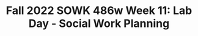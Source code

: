 ---
layout: single_embed_slide
title: "Fall 2022 SOWK 486w Week 11: Lab Day - Social Work Planning"
presentation_id: AY5Olu
canonical_url: /presentations/AY5Olu/
slides:
  - slide_name: ../deck-9124-large-0.jpeg
    slide_thumbnail: ../deck-9124-thumb-0.jpeg
    slide_text: >
      <p>􀆅􀆅􀋊
      LAB DAY
      PLANNING AND IMPLEMENTING CHANGE-ORIENTED STRATEGIES SOWK 486W WEEK 11 JACOB CAMPBELL, LICSW AT HERITAGE UNIVERSITY</p>
      
  - slide_name: ../deck-9124-large-1.jpeg
    slide_thumbnail: ../deck-9124-thumb-1.jpeg
    slide_text: >
      <p>􀆅􀆅􀋊
      AGENDA PLAN FOR WEEK 11
      Talk about cognitive distortions and cognitive restructuring The planning process in crisis Practice doing the planning process Task Management
      FALL 2022 FOR SOWK 486W WITH JACOB CAMPBELL, LICSW AT HERITAGE UNIVERSITY</p>
      
  - slide_name: ../deck-9124-large-2.jpeg
    slide_thumbnail: ../deck-9124-thumb-2.jpeg
    slide_text: >
      <p>􀆅􀆅􀋊
      THINK OF A NUMBER, ANY NUMBER FALL 2022 FOR SOWK 486W WITH JACOB CAMPBELL, LICSW AT HERITAGE UNIVERSITY</p>
      
  - slide_name: ../deck-9124-large-3.jpeg
    slide_thumbnail: ../deck-9124-thumb-3.jpeg
    slide_text: >
      <p>AKA… COGNITIVE DISTORTION, THINKING ERRORS
      All or nothing thinking
      Judgment focus
      Regret orientation
      Blaming
      Jumping to conclusions
      “Should” statements
      Catastrophizing
      Mind reading
      Unfair comparisons
      Discounting positives
      Negative mental iltering
      What ifs
      Emotional reasoning
      Overgeneralization or globalization
      Inability to discon irm
      Personalizing
      f
      FALL 2022 FOR SOWK 486W WITH JACOB CAMPBELL, LICSW AT HERITAGE UNIVERSITY f
      􀆅􀆅􀋊
      THINKING DISTORTIONS
      (Beck, 1997)</p>
      
  - slide_name: ../deck-9124-large-4.jpeg
    slide_thumbnail: ../deck-9124-thumb-4.jpeg
    slide_text: >
      <p>COGNITIVE RESTRUCTURING WHAT YOU DO
      Intervention techniques in CBT are designed to help clients modify their beliefs, faulty thought patterns or perceptions, and destructive verbalizations, thereby leading to changes in behavior.
      Assist client in accepting that their selfstatements, assumptions, and beliefs determine emotional reactions to events Assist clients in identifying dysfunctional selfstatements, beliefs, and thought patterns that underlie their problem. Assist clients in identifying situations that engender dysfunctional cognitions Assist clients in replacing dysfunctional cognitions with functional self-statements Assist clients in identifying rewards and incentives for successful coping e orts
      (Hepworth et al., 2017) ff
      Brain Process - Human Resource Vector Png Clipart</p>
      
  - slide_name: ../deck-9124-large-5.jpeg
    slide_thumbnail: ../deck-9124-thumb-5.jpeg
    slide_text: >
      <p>SUPERFLEX AND THE UNTHINABLES</p>
      
  - slide_name: ../deck-9124-large-6.jpeg
    slide_thumbnail: ../deck-9124-thumb-6.jpeg
    slide_text: >
      <p>Defense Mechanisms What is a defense mechanism? Situation • Disrespected • Yelled At • Put Down • Laughed At
      Choice Who chooses the defense? How do you protect your feelings?
      How do you respond (act) when: • Mad At Parent • Embarassed • You Lose • Feel Pressure
      • You’re Hit • Make A Mistake • Confronted • Frustrated
      • Blamed • Get Caught • Hurt • Angry
      Four Steps to Control Your D.M.
      Feeling</p>
      <ol>
      <li>Recognize the situation. When you are in a pressure situation, these are the signs: You feel angry, frustrated, nervous.
      e v i t a Neg
      Positi
      ve
      What outward behaviors can you use to help control the pressure? 2. Identify the situations where you can practice step 1. What are the situations you need to practice this? 3. Don’t let other people control how you will respond. You know that someone is trying to control you if they are yelling at you, physically attacking you, or putting you down.
      “Easy” “Hard” This gives you self-respect. Why?</li>
      <li>Select a positive solution. What would motivate you to do the tougher (harder) thing? What might happen if you stay in control?
      Defense How do you know when you’ve selected a positive defense mechanism?
      © WhyTry LLC 2013
      “When you are helping, not hurting, yourself and others.”
      www.whytry.org</li>
      </ol>
      
  - slide_name: ../deck-9124-large-7.jpeg
    slide_thumbnail: ../deck-9124-thumb-7.jpeg
    slide_text: >
      <p>􀆅􀆅􀋊
      PUTTING YOUR THOUGHTS ON TRIAL
      (Grohol, 2018) FALL 2022 FOR SOWK 486W WITH JACOB CAMPBELL, LICSW AT HERITAGE UNIVERSITY</p>
      
  - slide_name: ../deck-9124-large-8.jpeg
    slide_thumbnail: ../deck-9124-thumb-8.jpeg
    slide_text: >
      <p>􀆅􀆅􀋊
      FALL 2022 FOR SOWK 486W WITH JACOB CAMPBELL, LICSW AT HERITAGE UNIVERSITY
      TEDx Reno - Feeling Good by David Burns</p>
      
  - slide_name: ../deck-9124-large-9.jpeg
    slide_thumbnail: ../deck-9124-thumb-9.jpeg
    slide_text: >
      <p>􀆅􀆅􀋊
      WHAT WOULD YOU DO? THE CRISIS INTERVENTION MODEL: PROCEDURES OF CRISIS INTERVENTION
      P. 386 Review the 6-step procedures of crisis intervention
      A 34-year-old mother of three, aged, 5, 9, and 11 has been hospitalized following a violent confrontation with her boyfriend. In addition to her physical condition, she is depressed and concerned about her children. During the period of her hospitalization, the children lived with an aunt. As the hospital social worker, you meet with her to complete a psychosocial assessment. During the brief session, she stated, “I never want to see him again (the boyfriend). If it weren’t for my children, I would hang it all up. I seem to always end up choosing the wrong men in my life. I don’t want my kids to see me as a loser but it is true, I am. I just want to get out of here and live my life with my children in peace.”
      FALL 2022 FOR SOWK 486W WITH JACOB CAMPBELL, LICSW AT HERITAGE UNIVERSITY</p>
      
  - slide_name: ../deck-9124-large-10.jpeg
    slide_thumbnail: ../deck-9124-thumb-10.jpeg
    slide_text: >
      <p>SIX STAGES
      Determine clients’ readiness Explain the purpose and function of goals Formulate client-driven goals Increase goal speci icity Determine barriers and bene its Rank goals according to priorities (Hepworth et al., 2022)
      f
      FALL 2022 FOR SOWK 486W WITH JACOB CAMPBELL, LICSW AT HERITAGE UNIVERSITY f
      􀆅􀆅􀋊
      PROCESS OF GOAL FORMULATION</p>
      
  - slide_name: ../deck-9124-large-11.jpeg
    slide_thumbnail: ../deck-9124-thumb-11.jpeg
    slide_text: >
      <p>SIX STAGES
      Determine clients’ readiness Explain the purpose and function of goals Formulate client-driven goals Increase goal speci icity Determine barriers and bene its
      • It is important to assess readiness early in the process
      • Consider using summaries or scaling
      • Recognize that their might be reluctance
      Rank goals according to priorities (Hepworth et al., 2022)
      f
      FALL 2022 FOR SOWK 486W WITH JACOB CAMPBELL, LICSW AT HERITAGE UNIVERSITY f
      􀆅􀆅􀋊
      􀁣
      PROCESS OF GOAL FORMULATION</p>
      
  - slide_name: ../deck-9124-large-12.jpeg
    slide_thumbnail: ../deck-9124-thumb-12.jpeg
    slide_text: >
      <p>SIX STAGES
      Determine clients’ readiness Explain the purpose and function of goals Formulate client-driven goals Increase goal speci icity
      • Spend time educating clients about goals
      • Help recognize the match
      between their goals, program goals, and referral mandates
      Determine barriers and bene its Rank goals according to priorities (Hepworth et al., 2022)
      f
      FALL 2022 FOR SOWK 486W WITH JACOB CAMPBELL, LICSW AT HERITAGE UNIVERSITY f
      􀆅􀆅􀋊
      􀁣
      􀁣
      PROCESS OF GOAL FORMULATION</p>
      
  - slide_name: ../deck-9124-large-13.jpeg
    slide_thumbnail: ../deck-9124-thumb-13.jpeg
    slide_text: >
      <p>SIX STAGES
      Determine clients’ readiness Explain the purpose and function of goals Formulate client-driven goals Increase goal speci icity Determine barriers and bene its
      Potential Methods to Obtain
      • Solicit quotes or client description
      •O
      er tentative suggestions
      It becomes our job to help shape and give focus to their goals
      Rank goals according to priorities (Hepworth et al., 2022)
      f
      f
      FALL 2022 FOR SOWK 486W WITH JACOB CAMPBELL, LICSW AT HERITAGE UNIVERSITY ff
      􀆅􀆅􀋊
      􀁣
      􀁣􀁣
      PROCESS OF GOAL FORMULATION</p>
      
  - slide_name: ../deck-9124-large-14.jpeg
    slide_thumbnail: ../deck-9124-thumb-14.jpeg
    slide_text: >
      <p>SIX STAGES
      Determine clients’ readiness Explain the purpose and function of goals Formulate client-driven goals Increase goal speci icity
      Help clients to call out all of the parts of a good goal… e.g., make it SMART
      Determine barriers and bene its Rank goals according to priorities (Hepworth et al., 2022)
      f
      FALL 2022 FOR SOWK 486W WITH JACOB CAMPBELL, LICSW AT HERITAGE UNIVERSITY f
      􀆅􀆅􀋊
      􀁣
      􀁣􀁣
      􀁣
      PROCESS OF GOAL FORMULATION</p>
      
  - slide_name: ../deck-9124-large-15.jpeg
    slide_thumbnail: ../deck-9124-thumb-15.jpeg
    slide_text: >
      <p>SIX STAGES
      Determine clients’ readiness Explain the purpose and function of goals Formulate client-driven goals Increase goal speci icity Determine barriers and bene its Rank goals according to priorities
      • Use scaling questions about goal commitment
      • Anticipate future barriers • Discuss intrinsic bene its • Provide incentives and rewards when possible
      • Explicitly link short and longterm goals
      (Hepworth et al., 2022)
      f
      f
      FALL 2022 FOR SOWK 486W WITH JACOB CAMPBELL, LICSW AT HERITAGE UNIVERSITY f
      􀆅􀆅􀋊
      􀁣􀁣
      􀁣
      􀁣􀁣
      PROCESS OF GOAL FORMULATION</p>
      
  - slide_name: ../deck-9124-large-16.jpeg
    slide_thumbnail: ../deck-9124-thumb-16.jpeg
    slide_text: >
      <p>SIX STAGES
      Determine clients’ readiness Explain the purpose and function of goals Formulate client-driven goals Increase goal speci icity
      Your job is to help the clients sort out their priorities to help keep them from being overwhelmed and frustrated.
      Determine barriers and bene its Rank goals according to priorities (Hepworth et al., 2022)
      f
      FALL 2022 FOR SOWK 486W WITH JACOB CAMPBELL, LICSW AT HERITAGE UNIVERSITY f
      􀆅􀆅􀋊
      􀁣􀁣􀁣
      􀁣􀁣
      􀁣
      PROCESS OF GOAL FORMULATION</p>
      
  - slide_name: ../deck-9124-large-17.jpeg
    slide_thumbnail: ../deck-9124-thumb-17.jpeg
    slide_text: >
      <p>􀆅􀆅􀋊
      CREATE A GOAL PLAN
      FALL 2022 FOR SOWK 486W WITH JACOB CAMPBELL, LICSW AT HERITAGE UNIVERSITY</p>
      
  - slide_name: ../deck-9124-large-18.jpeg
    slide_thumbnail: ../deck-9124-thumb-18.jpeg
    slide_text: >
      <p>Is it linked to the de ined target concern? Is it de ined in explicit and measurable terms? Is it feasible? Is it stated in positive terms that emphasize growth?
      f
      FALL 2022 FOR SOWK 486W WITH JACOB CAMPBELL, LICSW AT HERITAGE UNIVERSITY f
      􀆅􀆅􀋊
      CREATE A GOAL PLAN</p>
      
  - slide_name: ../deck-9124-large-19.jpeg
    slide_thumbnail: ../deck-9124-thumb-19.jpeg
    slide_text: >
      <p>Date 11/02/22
      Progress Note (D)
      This writer met with Johnny and discussed his goal progress. Johnny
      reported that he has been attempting to use deep breathing when frustrated. He described a situation last week with client 13452, and the incident where he was getting into other students belongings and handling them without permission. Johnny reported taking deep breaths instead of punching 13452. This writer encouraged this positive behavior and reflected experience back to concept of “If Then Thinking.” (I) Johnny appeared cooperative. He appeared to be encouraged by the positive feedback from staff. (P) Follow up with Johnny about progress next week regarding using deep breathing. ———————— Jacob Campbe FALL 2022 FOR SOWK 486W WITH JACOB CAMPBELL, LICSW AT HERITAGE UNIVERSITY ll
      􀆅􀆅􀋊
      EXAMPLE DOCUMENTATION
      , LICSW</p>
      
  - slide_name: ../deck-9124-large-20.jpeg
    slide_thumbnail: ../deck-9124-thumb-20.jpeg
    slide_text: >
      <p>I am here because God told me to come. How is a goal going to help me? I trust God to guide me in what to do. Do you believe in God? What do you know about my situation? You are so young and it’s hard for me to see how you can help me. The court will take my children no matter what I do, so how is having a goal going to help? You need to be clear; I don’t want to be here. I’m only doing this stu with you because the judge said that I had to come. My family didn’t want me to come see you again. They worry that you will put too many American ideas in my head. Don’t waste our time. She got herself pregnant. You want her father and me to be involved because you must think that it is okay to be unmarried and pregnant. Well, you’re wrong! How will having a goal help me? I’ve never been able to accomplish anything before. FALL 2022 FOR SOWK 486W WITH JACOB CAMPBELL, LICSW AT HERITAGE UNIVERSITY ff
      􀆅􀆅􀋊
      DEVELOPING RESPONSES</p>
      
  - slide_name: ../deck-9124-large-21.jpeg
    slide_thumbnail: ../deck-9124-thumb-21.jpeg
    slide_text: >
      <p>􀆅􀆅􀋊
      “OUR PRODUCTIVITY IS DIRECTLY PROPORTIONAL TO OUR ABILITY TO RELAX; ONLY WHEN OUR MINDS ARE CLEAR AND OUR THOUGHTS ARE ORGANIZED CAN WE ACHIEVE RESULTS AND UNLEASH OUR CREATIVE POTENTIAL.” DAVID ALLEN
      FALL 2022 FOR SOWK 486W WITH JACOB CAMPBELL, LICSW AT HERITAGE UNIVERSITY</p>
      
  - slide_name: ../deck-9124-large-22.jpeg
    slide_thumbnail: ../deck-9124-thumb-22.jpeg
    slide_text: >
      <p>DEVELOPING EFFICIENCY OUTLOOK, LISTS, AND ULTRA ORGANIZED</p>
      
  - slide_name: ../deck-9124-large-23.jpeg
    slide_thumbnail: ../deck-9124-thumb-23.jpeg
    slide_text: >
      <p>PROJECT PLANNING FIVE PHASES</p>
      <ol>
      <li>De ining purpose and principles 2. Outcome visioning 3. Brainstorming 4. Organizing
      f</li>
      <li>Identifying next actions</li>
      </ol>
      
  - slide_name: ../deck-9124-large-24.jpeg
    slide_thumbnail: ../deck-9124-thumb-24.jpeg
    slide_text: >
      <p>SIX HORIZONS OF FOCUS RUNWAY: CURRENT ACTIONS 10,000 FT: CURRENT PROJECTS 20,000 FT: AREAS OF RESPONSIBILITY 30,000 FT: ONE-TO TWO-YEAR GOALS 40,000 FT: THREE- TO FIVE-YEAR VISIONS 50,000+ FT: LIFE</p>
      
  - slide_name: ../deck-9124-large-25.jpeg
    slide_thumbnail: ../deck-9124-thumb-25.jpeg
    slide_text: >
      <p>􀆅􀆅􀋊
      MASTERING WORKFLOW 1. Capture 2. Process 3. Organize 4. Do 5. Review
      FALL 2022 FOR SOWK 486W WITH JACOB CAMPBELL, LICSW AT HERITAGE UNIVERSITY</p>
      
  - slide_name: ../deck-9124-large-26.jpeg
    slide_thumbnail: ../deck-9124-thumb-26.jpeg
    slide_text: >
      <p>CAPTURE: THE COLLECTION HABIT •
      UBIQUITOUS CAPTURE
      •
      MENTAL SWEEP</p>
      
  - slide_name: ../deck-9124-large-27.jpeg
    slide_thumbnail: ../deck-9124-thumb-27.jpeg
    slide_text: >
      <p>PROCESSING YOUR INBOX “A PLACE FOR EVERYTHING, EVERYTHING IN ITS PLACE.” - BENJAMIN FRANKLIN</p>
      
  - slide_name: ../deck-9124-large-28.jpeg
    slide_thumbnail: ../deck-9124-thumb-28.jpeg
    slide_text: >
      <p>GTD Work Flow</p>
      
  - slide_name: ../deck-9124-large-29.jpeg
    slide_thumbnail: ../deck-9124-thumb-29.jpeg
    slide_text: >
      <p>􀆅􀆅􀋊
      SETTING UP THE RIGHT BUCKETS ORGANIZING
      A
      A
      A Action Step Project
      A
      Context FALL 2022 FOR SOWK 486W WITH JACOB CAMPBELL, LICSW AT HERITAGE UNIVERSITY
      A
      A</p>
      
  - slide_name: ../deck-9124-large-30.jpeg
    slide_thumbnail: ../deck-9124-thumb-30.jpeg
    slide_text: >
      <p>􀆅􀆅􀋊
      MAKING THE BEST ACTION CHOICES DOING
      Four-Criteria Model for Choosing Actions Context Time available Energy available Priority to make decisions
      FALL 2022 FOR SOWK 486W WITH JACOB CAMPBELL, LICSW AT HERITAGE UNIVERSITY</p>
      
  - slide_name: ../deck-9124-large-31.jpeg
    slide_thumbnail: ../deck-9124-thumb-31.jpeg
    slide_text: >
      <p>DOING
      The Threefold Model for Evaluating Daily Work Doing prede ined work Doing work as it shows up De ining one’s work
      f
      FALL 2022 FOR SOWK 486W WITH JACOB CAMPBELL, LICSW AT HERITAGE UNIVERSITY f
      􀆅􀆅􀋊
      MAKING THE BEST ACTION CHOICES</p>
      
  - slide_name: ../deck-9124-large-32.jpeg
    slide_thumbnail: ../deck-9124-thumb-32.jpeg
    slide_text: >
      <p>REVIEWING KEEPING YOUR SYSTEM FUNCTIONAL</p>
      
  - slide_name: ../deck-9124-large-33.jpeg
    slide_thumbnail: ../deck-9124-thumb-33.jpeg
    slide_text: >
      <p>􀆅􀆅􀋊
      RESOURCES Tools Things (task management) (Omnifocus, 2Do, TaskPaper) Obsidian (Reference)
      Further Information David Allen - Getting Things Done Merlin Man - Back to Work FALL 2022 FOR SOWK 486W WITH JACOB CAMPBELL, LICSW AT HERITAGE UNIVERSITY</p>
      
---